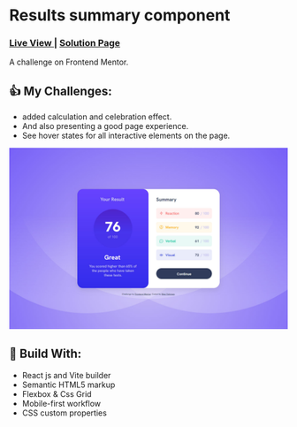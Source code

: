 <h1 >Results summary component</h1>
<div >
  <h3>
    <a href="https://results-summaryy.netlify.app/"> Live View </a>
    <span> | </span>
    <a href="https://www.frontendmentor.io/solutions/results-summary-component-with-react-js-oY58nHZGtW"> Solution Page </a>
  </h3>
</div>
<div >
  A challenge on Frontend Mentor.
</div>

## 👍 My Challenges:

- added calculation and celebration effect.
- And also presenting a good page experience.
- See hover states for all interactive elements on the page.

![](./public/images/screenshot.jpg)

## 🎉 Build With:

- React js and Vite builder
- Semantic HTML5 markup
- Flexbox & Css Grid
- Mobile-first workflow
- CSS custom properties
